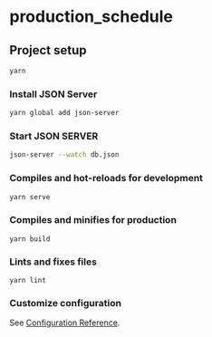 # production_schedule

## Project setup

```bash
yarn
```

### Install JSON Server

```bash
yarn global add json-server
```

### Start JSON SERVER

```bash
json-server --watch db.json
```

### Compiles and hot-reloads for development

```bash
yarn serve
```

### Compiles and minifies for production
```
yarn build
```

### Lints and fixes files
```
yarn lint
```

### Customize configuration
See [Configuration Reference](https://cli.vuejs.org/config/).
